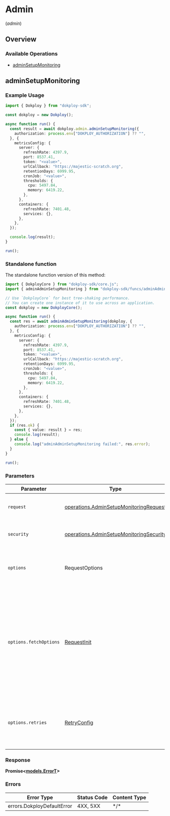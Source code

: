 # Admin
(*admin*)

## Overview

### Available Operations

* [adminSetupMonitoring](#adminsetupmonitoring)

## adminSetupMonitoring

### Example Usage

<!-- UsageSnippet language="typescript" operationID="admin-setupMonitoring" method="post" path="/admin.setupMonitoring" -->
```typescript
import { Dokploy } from "dokploy-sdk";

const dokploy = new Dokploy();

async function run() {
  const result = await dokploy.admin.adminSetupMonitoring({
    authorization: process.env["DOKPLOY_AUTHORIZATION"] ?? "",
  }, {
    metricsConfig: {
      server: {
        refreshRate: 4397.9,
        port: 8537.41,
        token: "<value>",
        urlCallback: "https://majestic-scratch.org",
        retentionDays: 6999.95,
        cronJob: "<value>",
        thresholds: {
          cpu: 5497.84,
          memory: 6419.22,
        },
      },
      containers: {
        refreshRate: 7401.48,
        services: {},
      },
    },
  });

  console.log(result);
}

run();
```

### Standalone function

The standalone function version of this method:

```typescript
import { DokployCore } from "dokploy-sdk/core.js";
import { adminAdminSetupMonitoring } from "dokploy-sdk/funcs/adminAdminSetupMonitoring.js";

// Use `DokployCore` for best tree-shaking performance.
// You can create one instance of it to use across an application.
const dokploy = new DokployCore();

async function run() {
  const res = await adminAdminSetupMonitoring(dokploy, {
    authorization: process.env["DOKPLOY_AUTHORIZATION"] ?? "",
  }, {
    metricsConfig: {
      server: {
        refreshRate: 4397.9,
        port: 8537.41,
        token: "<value>",
        urlCallback: "https://majestic-scratch.org",
        retentionDays: 6999.95,
        cronJob: "<value>",
        thresholds: {
          cpu: 5497.84,
          memory: 6419.22,
        },
      },
      containers: {
        refreshRate: 7401.48,
        services: {},
      },
    },
  });
  if (res.ok) {
    const { value: result } = res;
    console.log(result);
  } else {
    console.log("adminAdminSetupMonitoring failed:", res.error);
  }
}

run();
```

### Parameters

| Parameter                                                                                                                                                                      | Type                                                                                                                                                                           | Required                                                                                                                                                                       | Description                                                                                                                                                                    |
| ------------------------------------------------------------------------------------------------------------------------------------------------------------------------------ | ------------------------------------------------------------------------------------------------------------------------------------------------------------------------------ | ------------------------------------------------------------------------------------------------------------------------------------------------------------------------------ | ------------------------------------------------------------------------------------------------------------------------------------------------------------------------------ |
| `request`                                                                                                                                                                      | [operations.AdminSetupMonitoringRequest](../../models/operations/adminsetupmonitoringrequest.md)                                                                               | :heavy_check_mark:                                                                                                                                                             | The request object to use for the request.                                                                                                                                     |
| `security`                                                                                                                                                                     | [operations.AdminSetupMonitoringSecurity](../../models/operations/adminsetupmonitoringsecurity.md)                                                                             | :heavy_check_mark:                                                                                                                                                             | The security requirements to use for the request.                                                                                                                              |
| `options`                                                                                                                                                                      | RequestOptions                                                                                                                                                                 | :heavy_minus_sign:                                                                                                                                                             | Used to set various options for making HTTP requests.                                                                                                                          |
| `options.fetchOptions`                                                                                                                                                         | [RequestInit](https://developer.mozilla.org/en-US/docs/Web/API/Request/Request#options)                                                                                        | :heavy_minus_sign:                                                                                                                                                             | Options that are passed to the underlying HTTP request. This can be used to inject extra headers for examples. All `Request` options, except `method` and `body`, are allowed. |
| `options.retries`                                                                                                                                                              | [RetryConfig](../../lib/utils/retryconfig.md)                                                                                                                                  | :heavy_minus_sign:                                                                                                                                                             | Enables retrying HTTP requests under certain failure conditions.                                                                                                               |

### Response

**Promise\<[models.ErrorT](../../models/errort.md)\>**

### Errors

| Error Type                 | Status Code                | Content Type               |
| -------------------------- | -------------------------- | -------------------------- |
| errors.DokployDefaultError | 4XX, 5XX                   | \*/\*                      |